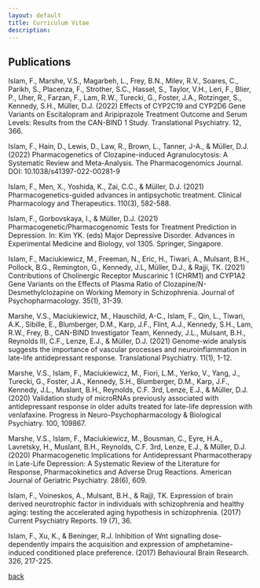```yaml
---
layout: default
title: Curriculum Vitae
description: 
---
```


## Publications

Islam, F., Marshe, V.S., Magarbeh, L., Frey, B.N., Milev, R.V., Soares, C., Parikh, S., Placenza, F., Strother, S.C., Hassel, S., Taylor, V.H., Leri, F., Blier, P., Uher, R., Farzan, F., Lam, R.W., Turecki, G., Foster, J.A., Rotzinger, S., Kennedy, S.H., Müller, D.J. (2022) Effects of CYP2C19 and CYP2D6 Gene Variants on Escitalopram and Aripiprazole Treatment Outcome and Serum Levels: Results from the CAN-BIND 1 Study. Translational Psychiatry. 12, 366.

Islam, F., Hain, D., Lewis, D., Law, R., Brown, L., Tanner, J-A., & Müller, D.J. (2022) Pharmacogenetics of Clozapine-induced Agranulocytosis: A Systematic Review and Meta-Analysis. The Pharmacogenomics Journal. DOI: 10.1038/s41397-022-00281-9

Islam, F., Men, X., Yoshida, K., Zai, C.C., & Müller, D.J. (2021) Pharmacogenetics-guided advances in antipsychotic treatment. Clinical Pharmacology and Therapeutics. 110(3), 582-588.

Islam, F., Gorbovskaya, I., & Müller, D.J. (2021) Pharmacogenetic/Pharmacogenomic Tests for Treatment Prediction in Depression. In: Kim YK. (eds) Major Depressive Disorder. Advances in Experimental Medicine and Biology, vol 1305. Springer, Singapore. 

Islam, F., Maciukiewicz, M., Freeman, N., Eric, H., Tiwari, A., Mulsant, B.H., Pollock, B.G., Remington, G., Kennedy, J.L, Müller, D.J., & Rajji, TK. (2021) Contributions of Cholinergic Receptor Muscarinic 1 (CHRM1) and CYP1A2 Gene Variants on the Effects of Plasma Ratio of Clozapine/N-Desmethylclozapine on Working Memory in Schizophrenia. Journal of Psychopharmacology. 35(1), 31-39.

Marshe, V.S., Maciukiewicz, M., Hauschild, A-C., Islam, F., Qin, L., Tiwari, A.K., Sibille, E., Blumberger, D.M., Karp, J.F., Flint, A.J., Kennedy, S.H., Lam, R.W., Frey, B., CAN-BIND Investigator Team, Kennedy, J.L., Mulsant, B.H., Reynolds III, C.F., Lenze, E.J., & Müller, D.J. (2021) Genome-wide analysis suggests the importance of vascular processes and neuroinflammation in late-life antidepressant response. Translational Psychiatry. 11(1), 1-12. 

Marshe, V.S., Islam, F., Maciukiewicz, M., Fiori, L.M., Yerko, V., Yang, J., Turecki, G., Foster, J.A., Kennedy, S.H., Blumberger, D.M., Karp, J.F., Kennedy, J.L., Muslant, B.H., Reynolds, C.F. 3rd, Lenze, E.J., & Müller, D.J. (2020) Validation study of microRNAs previously associated with antidepressant response in older adults treated for late-life depression with venlafaxine. Progress in Neuro-Psychopharmacology & Biological Psychiatry. 100, 109867.

Marshe, V.S., Islam, F., Maciukiewicz, M., Bousman, C., Eyre, H.A., Lavretsky, H., Muslant, B.H., Reynolds, C.F. 3rd, Lenze, E.J., & Müller, D.J. (2020) Pharmacogenetic Implications for Antidepressant Pharmacotherapy in Late-Life Depression: A Systematic Review of the Literature for Response, Pharmacokinetics and Adverse Drug Reactions. American Journal of Geriatric Psychiatry. 28(6), 609.

Islam, F., Voineskos, A., Mulsant, B.H., & Rajji, TK. Expression of brain derived neurotrophic factor in individuals with schizophrenia and healthy aging: testing the accelerated aging hypothesis in schizophrenia. (2017) Current Psychiatry Reports. 19 (7), 36.

Islam, F., Xu, K., & Beninger, R.J. Inhibition of Wnt signalling dose-dependently impairs the acquisition and expression of amphetamine-induced conditioned place preference. (2017) Behavioural Brain Research. 326, 217-225.


[back](./)
